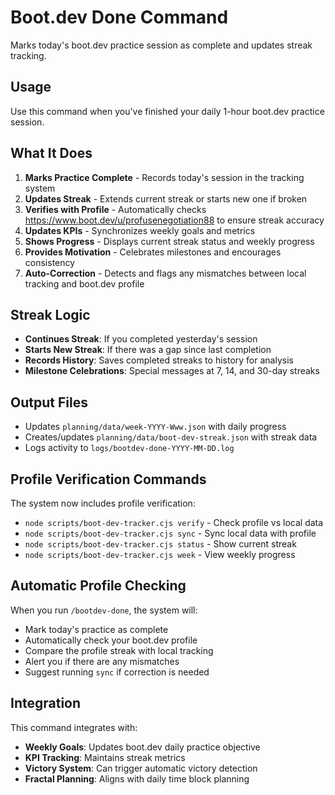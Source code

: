 # Boot.dev Done Command

Marks today's boot.dev practice session as complete and updates streak tracking.

## Usage
Use this command when you've finished your daily 1-hour boot.dev practice session.

## What It Does
1. **Marks Practice Complete** - Records today's session in the tracking system
2. **Updates Streak** - Extends current streak or starts new one if broken
3. **Verifies with Profile** - Automatically checks https://www.boot.dev/u/profusenegotiation88 to ensure streak accuracy
4. **Updates KPIs** - Synchronizes weekly goals and metrics
5. **Shows Progress** - Displays current streak status and weekly progress
6. **Provides Motivation** - Celebrates milestones and encourages consistency
7. **Auto-Correction** - Detects and flags any mismatches between local tracking and boot.dev profile

## Streak Logic
- **Continues Streak**: If you completed yesterday's session
- **Starts New Streak**: If there was a gap since last completion
- **Records History**: Saves completed streaks to history for analysis
- **Milestone Celebrations**: Special messages at 7, 14, and 30-day streaks

## Output Files
- Updates `planning/data/week-YYYY-Www.json` with daily progress
- Creates/updates `planning/data/boot-dev-streak.json` with streak data
- Logs activity to `logs/bootdev-done-YYYY-MM-DD.log`

## Profile Verification Commands
The system now includes profile verification:
- `node scripts/boot-dev-tracker.cjs verify` - Check profile vs local data
- `node scripts/boot-dev-tracker.cjs sync` - Sync local data with profile
- `node scripts/boot-dev-tracker.cjs status` - Show current streak
- `node scripts/boot-dev-tracker.cjs week` - View weekly progress

## Automatic Profile Checking
When you run `/bootdev-done`, the system will:
- Mark today's practice as complete
- Automatically check your boot.dev profile
- Compare the profile streak with local tracking
- Alert you if there are any mismatches
- Suggest running `sync` if correction is needed

## Integration
This command integrates with:
- **Weekly Goals**: Updates boot.dev daily practice objective
- **KPI Tracking**: Maintains streak metrics
- **Victory System**: Can trigger automatic victory detection
- **Fractal Planning**: Aligns with daily time block planning